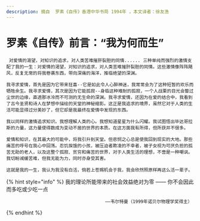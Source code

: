 ```yaml
---
description: 摘自  罗素《自传》香港中华书局 1994年 ，本文译者：徐友渔
---
```


# 罗素《自传》前言：“我为何而生”

     对爱情的渴望，对知识的追求，对人类苦难摧肝裂胆的同情...... 三种单纯而强烈的激情支配了我的一生：对爱情的渴望，对知识的追求，对人类苦难摧肝裂胆的同情。这些激情像阵阵飓风，反复无常的将我卷袭东西，带向深痛的海洋，推临绝望的深渊。  
  
    我寻求爱情，首先是因为它带来狂喜--它是如此令人心醉神迷，我常常会为了这种短暂的欢乐而牺牲余生。我寻求爱情，其次是因为它能孤寂--身临这种难耐的孤寂，一个人战栗的目光会瞥过尘世的边缘，直透那冰冷而不可测的无生命的深渊。我寻求爱情，还因为在爱的结合中，我看到了古今圣贤和诗人在梦想中描绘的天堂的神秘缩影。这正是我追求的境界，虽然它对于人类的生活可能显得过分美妙了，但它却是我最终在爱情中发现的东西。  
  
    我以同样的激情追求知识。我想理解人类的心。我想知道星星为什么闪耀。我试图悟出毕达哥拉斯的力量，这力量使得数成为变动不居的世界的本质。在这方面我有所得，但所获并不很多。  
  
    爱情和知识，在其最大的可能中，将我引升到天堂。但悲悯之心总是使我回到现实的大地。那些痛苦的呼号在我心中回荡。忍饥挨饿的小孩，被压迫者欺凌的不幸者，被子女视为可厌负担的孤苦无助的老人，以及这整个孤寂、贫穷和痛苦的世界，对于人类生活的理想，不啻是一种嘲讽。我切盼减缓苦难，但我无能为力，同时亦身受其害。  
  
    这就是我的一生，我认为我没有白活，倘若上苍赐机会于我，我会欣然照原样再这么活一辈子。

{% hint style="info" %}
我的理论所能带来的社会效益绝对为零 —— 你不会因此而多吃或少吃一点  
                                                   
                                         ——韦尔特曼（1999年诺贝尔物理学奖得主）
{% endhint %}

　　                                    

